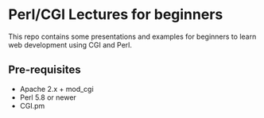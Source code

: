 Perl/CGI Lectures for beginners
================

This repo contains some presentations and examples for beginners to learn web development using CGI and Perl.

Pre-requisites
----------------

* Apache 2.x + mod_cgi
* Perl 5.8 or newer
* CGI.pm
